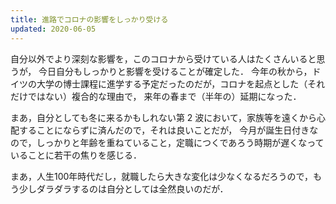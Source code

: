 ```yaml
---
title: 進路でコロナの影響をしっかり受ける
updated: 2020-06-05
---
```


自分以外でより深刻な影響を，このコロナから受けている人はたくさんいると思うが，
今日自分もしっかりと影響を受けることが確定した．
今年の秋から，ドイツの大学の博士課程に進学する予定だったのだが，コロナを起点とした（それだけではない）複合的な理由で，
来年の春まで（半年の）延期になった．

まあ，自分としても冬に来るかもしれない第 2 波において，家族等を遠くから心配することにならずに済んだので，それは良いことだが，
今月が誕生日付きなので，しっかりと年齢を重ねていること，定職につくであろう時期が遅くなっていることに若干の焦りを感じる．

まあ，人生100年時代だし，就職したら大きな変化は少なくなるだろうので，もう少しダラダラするのは自分としては全然良いのだが．
